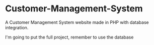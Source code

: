 # Customer-Management-System
A Customer Management System website made in PHP with database integration.

I'm going to put the full project, remember to use the database

